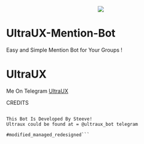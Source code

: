 <p align="center">
  <img src="https://telegra.ph/file/0577a42f96fb69c41172e.jpg">
</p>

# UltraUX-Mention-Bot
Easy and Simple Mention Bot for Your Groups !

# UltraUX
Me On Telegram [UltraUX](https://t.me/ultraux_bot)

CREDITS

```❤️ DV ( Steeve ) ( @digvijaysingh178 )

This Bot Is Developed By Steeve!
Ultraux could be found at = @ultraux_bot telegram

#modified_managed_redesigned```
